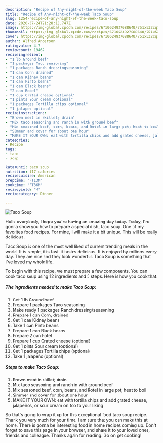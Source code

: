 ```yaml
---
description: "Recipe of Any-night-of-the-week Taco Soup"
title: "Recipe of Any-night-of-the-week Taco Soup"
slug: 1254-recipe-of-any-night-of-the-week-taco-soup
date: 2020-07-24T21:28:11.747Z
image: https://img-global.cpcdn.com/recipes/6710624927088640/751x532cq70/taco-soup-recipe-main-photo.jpg
thumbnail: https://img-global.cpcdn.com/recipes/6710624927088640/751x532cq70/taco-soup-recipe-main-photo.jpg
cover: https://img-global.cpcdn.com/recipes/6710624927088640/751x532cq70/taco-soup-recipe-main-photo.jpg
author: Alfred Anderson
ratingvalue: 4.7
reviewcount: 19467
recipeingredient:
- "1 lb Ground beef"
- "1 packages Taco seasoning"
- "1 packages Ranch dressingseasoning"
- "1 can Corn drained"
- "1 can Kidney beans"
- "1 can Pinto beans"
- "1 can Black beans"
- "2 can Rotel"
- "1 cup Grated cheese optional"
- "1 pints Sour cream optional"
- "1 packages Tortilla chips optional"
- "1 jalapeo optional"
recipeinstructions:
- "Brown meat in skillet; drain"
- "Mix taco seasoning and ranch in with ground beef"
- "Mix seasoned beef, corn, beans, and Rotel in large pot; heat to boil"
- "Simmer and cover for about one hour"
- "MAKE IT YOUR OWN: eat with tortilla chips and add grated cheese, jalapeños, or sour cream on top to your liking"
categories:
- Recipe
tags:
- taco
- soup

katakunci: taco soup 
nutrition: 117 calories
recipecuisine: American
preptime: "PT13M"
cooktime: "PT36M"
recipeyield: "4"
recipecategory: Dinner

---
```



![Taco Soup](https://img-global.cpcdn.com/recipes/6710624927088640/751x532cq70/taco-soup-recipe-main-photo.jpg)

Hello everybody, I hope you're having an amazing day today. Today, I'm gonna show you how to prepare a special dish, taco soup. One of my favorites food recipes. For mine, I will make it a bit unique. This will be really delicious.

Taco Soup is one of the most well liked of current trending meals in the world. It is simple, it is fast, it tastes delicious. It is enjoyed by millions every day. They are nice and they look wonderful. Taco Soup is something that I've loved my whole life.




To begin with this recipe, we must prepare a few components. You can cook taco soup using 12 ingredients and 5 steps. Here is how you cook that.

<!--inarticleads1-->

##### The ingredients needed to make Taco Soup:

1. Get 1 lb Ground beef
1. Prepare 1 packages Taco seasoning
1. Make ready 1 packages Ranch dressing/seasoning
1. Prepare 1 can Corn, drained
1. Get 1 can Kidney beans
1. Take 1 can Pinto beans
1. Prepare 1 can Black beans
1. Prepare 2 can Rotel
1. Prepare 1 cup Grated cheese (optional)
1. Get 1 pints Sour cream (optional)
1. Get 1 packages Tortilla chips (optional)
1. Take 1 jalapeño (optional)




<!--inarticleads2-->

##### Steps to make Taco Soup:

1. Brown meat in skillet; drain
1. Mix taco seasoning and ranch in with ground beef
1. Mix seasoned beef, corn, beans, and Rotel in large pot; heat to boil
1. Simmer and cover for about one hour
1. MAKE IT YOUR OWN: eat with tortilla chips and add grated cheese, jalapeños, or sour cream on top to your liking




So that's going to wrap it up for this exceptional food taco soup recipe. Thank you very much for your time. I am sure that you can make this at home. There is gonna be interesting food in home recipes coming up. Don't forget to save this page in your browser, and share it to your loved ones, friends and colleague. Thanks again for reading. Go on get cooking!
